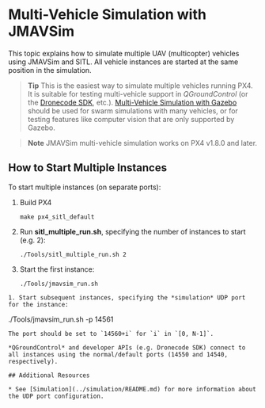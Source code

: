 # Multi-Vehicle Simulation with JMAVSim

This topic explains how to simulate multiple UAV (multicopter) vehicles using JMAVSim and SITL.
All vehicle instances are started at the same position in the simulation.

> **Tip** This is the easiest way to simulate multiple vehicles running PX4.
  It is suitable for testing multi-vehicle support in *QGroundControl* (or the [Dronecode SDK](https://sdk.dronecode.org/en/), etc.).
  [Multi-Vehicle Simulation with Gazebo](../simulation/multi-vehicle-simulation.md) should be used for swarm simulations with many vehicles, or for testing features like computer vision that are only supported by Gazebo.

<span></span>
> **Note** JMAVSim multi-vehicle simulation works on PX4 v1.8.0 and later.


## How to Start Multiple Instances

To start multiple instances (on separate ports):

1. Build PX4
   ```
   make px4_sitl_default
   ```
1. Run **sitl_multiple_run.sh**, specifying the number of instances to start (e.g. 2):
   ```
   ./Tools/sitl_multiple_run.sh 2
   ```
1. Start the first instance:
   ```
   ./Tools/jmavsim_run.sh
  ```
1. Start subsequent instances, specifying the *simulation* UDP port for the instance:
   ```
   ./Tools/jmavsim_run.sh -p 14561
   ```
   The port should be set to `14560+i` for `i` in `[0, N-1]`.

*QGroundControl* and developer APIs (e.g. Dronecode SDK) connect to all instances using the normal/default ports (14550 and 14540, respectively).

## Additional Resources

* See [Simulation](../simulation/README.md) for more information about the UDP port configuration.
